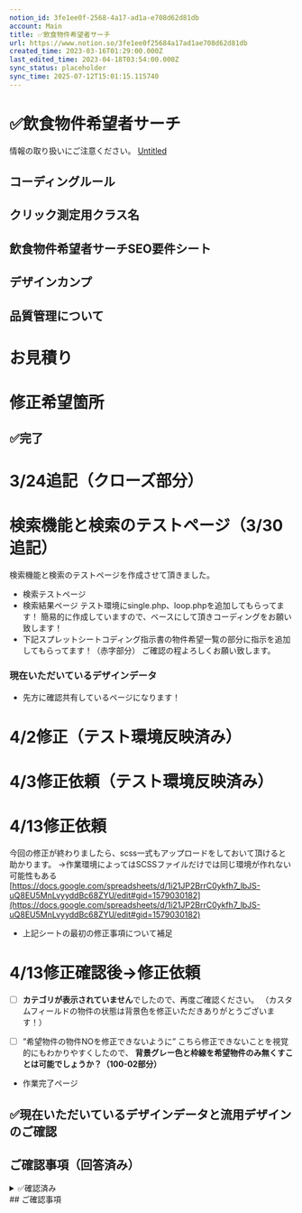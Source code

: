 ```yaml
---
notion_id: 3fe1ee0f-2568-4a17-ad1a-e708d62d81db
account: Main
title: ✅飲食物件希望者サーチ
url: https://www.notion.so/3fe1ee0f25684a17ad1ae708d62d81db
created_time: 2023-03-16T01:29:00.000Z
last_edited_time: 2023-04-18T03:54:00.000Z
sync_status: placeholder
sync_time: 2025-07-12T15:01:15.115740
---
```

# ✅飲食物件希望者サーチ

  情報の取り扱いにご注意ください。
  [Untitled](https://www.notion.so/6d76f9ee8eea4edfacfc5a6dffe485eb) 
  ## コーディングルール
  ## クリック測定用クラス名
  ## 飲食物件希望者サーチSEO要件シート
  ## デザインカンプ
  ## 品質管理について
  # お見積り
  # 修正希望箇所
  ## ✅完了
  # 3/24追記（クローズ部分）
  # 検索機能と検索のテストページ（3/30追記）
  検索機能と検索のテストページを作成させて頂きました。
  - 検索テストページ
  - 検索結果ページ
テスト環境にsingle.php、loop.phpを追加してもらってます！
簡易的に作成していますので、ベースにして頂きコーディングをお願い致します！
  - 下記スプレットシートコディング指示書の物件希望一覧の部分に指示を追加してもらってます！（赤字部分）
ご確認の程よろしくお願い致します。
  ### 現在いただいているデザインデータ
  - 先方に確認共有しているページになります！
  
  # 4/2修正（テスト環境反映済み）
  # 4/3修正依頼（テスト環境反映済み）
  # 4/13修正依頼
  今回の修正が終わりましたら、scss一式もアップロードをしておいて頂けると助かります。
  →作業環境によってはSCSSファイルだけでは同じ環境が作れない可能性もある
  [https://docs.google.com/spreadsheets/d/1i21JP2BrrC0ykfh7_lbJS-uQ8EU5MnLvyyddBc68ZYU/edit#gid=1579030182](https://docs.google.com/spreadsheets/d/1i21JP2BrrC0ykfh7_lbJS-uQ8EU5MnLvyyddBc68ZYU/edit#gid=1579030182)
  - 上記シートの最初の修正事項について補足
  # 4/13修正確認後→修正依頼
  - [ ] **カテゴリが表示されていません**でしたので、再度ご確認ください。
（カスタムフィールドの物件の状態は背景色を修正いただきありがとうございます！）

  
  - [ ] ”希望物件の物件NOを修正できないように”
こちら修正できないことを視覚的にもわかりやすくしたので、
**背景グレー色と枠線を希望物件のみ無くすことは可能でしょうか？（100-02部分）**
  - 作業完了ページ
  ## ✅現在いただいているデザインデータと流用デザインのご確認
  ## ご確認事項（回答済み）
  <details>
  <summary>✅確認済み</summary>
  </details>
  ## ご確認事項